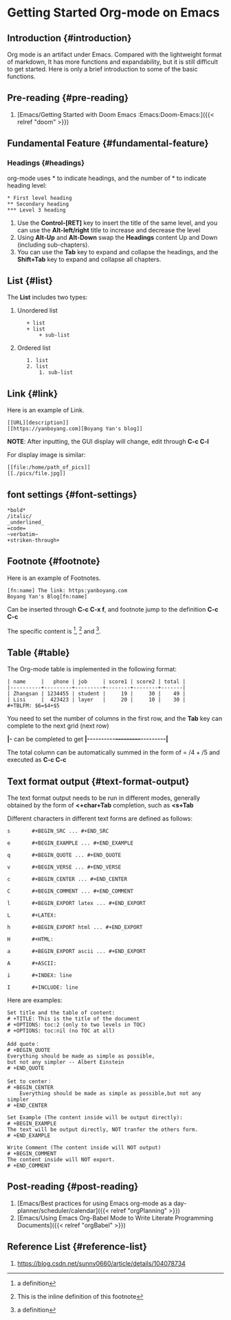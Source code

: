 # Getting Started Org-mode on Emacs


## Introduction {#introduction}

Org mode is an artifact under Emacs. Compared with the lightweight format of markdown,
It has more functions and expandability, but it is still difficult to get started.
Here is only a brief introduction to some of the basic functions.


## Pre-reading {#pre-reading}

1.  [Emacs/Getting Started with Doom Emacs :Emacs:Doom-Emacs:]({{< relref "doom" >}})


## Fundamental Feature {#fundamental-feature}


### Headings {#headings}

org-mode uses \* to indicate headings, and the number of \* to indicate heading level:

```text
* First level heading
** Secondary heading
*** Level 3 heading
```

1.  Use the **Control-[RET]** key to insert the title of the same level, and you can use the **Alt-left/right** title to increase and decrease the level
2.  Using **Alt-Up** and **Alt-Down** swap the **Headings** content Up and Down (including sub-chapters).
3.  You can use the **Tab** key to expand and collapse the headings, and the **Shift+Tab** key to expand and collapse all chapters.


## List {#list}

The **List** includes two types:

1.  Unordered list

    ```text
    ​   + list
    ​   + list
    ​       + sub-list
    ```

2.  Ordered list

    ```text
       1. list
       2. list
           1. sub-list
    ```


## Link {#link}

Here is an example of Link.

```text
[[URL][description]]
[[https://yanboyang.com][Boyang Yan's blog]]
```

**NOTE**: After inputting, the GUI display will change, edit through **C-c C-l**

For display image is similar:

```text
[[file:/home/path_of_pics]]
[[./pics/file.jpg]]
```


## font settings {#font-settings}

```text
*bold*
/italic/
_underlined_
=code=
~verbatim~
+striken-through+
```


## Footnote {#footnote}

Here is an example of Footnotes.

```text
[fn:name] The link: https:yanboyang.com
Boyang Yan's Blog[fn:name]
```

Can be inserted through **C-c C-x f**, and footnote jump to the definition **C-c C-c**

The specific content is&nbsp;[^fn:1],&nbsp;[^fn:2] and&nbsp;[^fn:1].


## Table {#table}

The Org-mode table is implemented in the following format:

```text
| name     |   phone | job     | score1 | score2 | total |
|----------+---------+---------+--------+--------+-------|
| Zhangsan | 1234455 | student |     19 |     30 |    49 |
| Lisi     |  423423 | layer   |     20 |     10 |    30 |
#+TBLFM: $6=$4+$5
```

You need to set the number of columns in the first row, and the **Tab** key can complete to the next grid (next row)

**|-** can be completed to get **|----------~~---------~~---------|**

The total column can be automatically summed in the form of = /$4+/$5 and executed as **C-c C-c**


## Text format output {#text-format-output}

The text format output needs to be run in different modes, generally obtained by the form of **&lt;+char+Tab** completion, such as **&lt;s+Tab**

Different characters in different text forms are defined as follows:

```text
s       #+BEGIN_SRC ... #+END_SRC

e       #+BEGIN_EXAMPLE ... #+END_EXAMPLE

q       #+BEGIN_QUOTE ... #+END_QUOTE

v       #+BEGIN_VERSE ... #+END_VERSE

c       #+BEGIN_CENTER ... #+END_CENTER

C       #+BEGIN_COMMENT ... #+END_COMMENT

l       #+BEGIN_EXPORT latex ... #+END_EXPORT

L       #+LATEX:

h       #+BEGIN_EXPORT html ... #+END_EXPORT

H       #+HTML:

a       #+BEGIN_EXPORT ascii ... #+END_EXPORT

A       #+ASCII:

i       #+INDEX: line

I       #+INCLUDE: line
```

Here are examples:

```text
Set title and the table of content:
# +TITLE: This is the title of the document
# +OPTIONS: toc:2 (only to two levels in TOC)
# +OPTIONS: toc:nil (no TOC at all)

Add quote：
# +BEGIN_QUOTE
Everything should be made as simple as possible,
but not any simpler -- Albert Einstein
# +END_QUOTE

Set to center：
# +BEGIN_CENTER
    Everything should be made as simple as possible,but not any simpler
# +END_CENTER

Set Example (The content inside will be output directly):
# +BEGIN_EXAMPLE
The text will be output directly, NOT tranfer the others form.
# +END_EXAMPLE

Write Comment (The content inside will NOT output)
# +BEGIN_COMMENT
The content inside will NOT export.
# +END_COMMENT
```


## Post-reading {#post-reading}

1.  [Emacs/Best practices for using Emacs org-mode as a day-planner/scheduler/calendar]({{< relref "orgPlanning" >}})
2.  [Emacs/Using Emacs Org-Babel Mode to Write Literate Programming Documents]({{< relref "orgBabel" >}})


## Reference List {#reference-list}

1.  <https://blog.csdn.net/sunny0660/article/details/104078734>

[^fn:1]: a definition
[^fn:2]: This is the inline definition of this footnote

